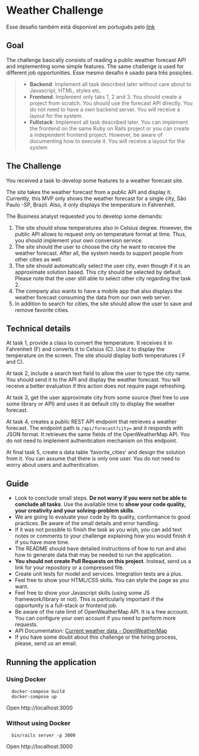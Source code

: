 # Weather Challenge

Esse desafio também está disponível em português pelo [link](https://github.com/bioritmo/weather-challenge/blob/master/README.md)  


## Goal

The challenge basically consists of reading a public weather forecast API and implementing some simple features.
The same challenge is used for different job opportunities.
Esse mesmo desafio é usado para três posições.
>- **Backend**: Implement all task described later without care about to Javascript, HTML, styles etc.  
>- **Frontend**: Implement only taks 1, 2 and 3. You should create a project from scratch. You should use the forecast API directly. You do not need to have a own backend server.
>You will receive a layout for the system.
>- **Fullstack**: Implement all task described later. You can implement the frontend on the same Ruby on Rails project or you can create a independent frontend project. However, be aware of documenting how to execute it. You will receive a layout for the system


## The Challenge

You received a task to develop some features to a weather forecast site.

The site takes the weather forecast from a public API and display it. Currently, this MVP only shows the weather forecast for a single city, São Paulo -SP, Brazil. Also, it only displays the temperature in Fahrenheit. 

The Business analyst requested you to develop some demands:

1. The site should show temperatures also in Celsius degree. However, the public API allows to request only on temperature format at time. Thus, you should implement your own conversion service.
2. The site should the user to choose the city he want to receive the weather forecast. After all, the system needs to support people from other cities as well.
3. The site should automatically select the user city, even though if it is an approximate solution based. This city should be selected by default. Please note that the user still able to select other city regarding the task 2.
4. The company also wants to have a mobile app that also displays the weather forecast consuming the data from our own web server.
5. In addition to search for cities, the site should allow the user to save and remove favorite cities.


## Technical details

At task 1, provide a class to convert the temperature. It receives it in Fahrenheit (F) and converts it to Celsius (C). Use it to display the temperature on the screen. The site should display both temperatures ( F and C).  

At task 2, include a search text field to allow the user to type the city name. You should send it to the API and display the weather forecast. You will receive a better evaluation if this action does not require page refreshing.

At task 3, get the user approximate city from some source (feel free to use some library or API) and uses it as default city to display the weather forecast.

At task 4, creates a public REST API endpoint that retrieves a weather forecast. The endpoint path is `/api/forecast?city=` and it responds with JSON format. It retrieves the same fields of the OpenWeatherMap API. You do not need to implement authentication mechanism on this endpoint.

At final task 5, create a data table 'favorite_cities' and design the solution from it. You can assume that there is only one user. You do not need to worry about users and authentication.

## Guide

* Look to conclude small steps. **Do not worry if you were not be able to conclude all tasks**. Use the available time to **show your code quality, your creativity and your solving-problem skills**.  
* We are going to evaluate your code by its quality, conformance to good practices. Be aware of the small details and error handling.
* If it was not possible to finish the task as you wish, you can add text notes or comments to your challenge explaining how you would finish it if you have more time. 
* The README should have detailed instructions of how to run and also how to generate data that may be needed to run the application.
* **You should not create Pull Requests on this project**. Instead, send us a link for your repository or a compressed file. 
* Create unit tests for model and services. Integration tests are a plus.
* Feel free to show your HTML/CSS skills. You can style the page as you want.
* Feel free to show your Javascript skills (using some JS framework/library or not). This is particularly important if the opportunity is a full-stack or frontend job. 
* Be aware of the rate limit of OpenWeatherMap API. It is a free account. You can configure your own account if you need to perform more requests.
* API Documentation: [Current weather data - OpenWeatherMap](https://openweathermap.org/current)
* If you have some doubt about this challenge or the hiring process, please, send us an email. 

## Running the application

### Using Docker

```shell
  docker-compose build
  docker-compose up
```

Open http://localhost:3000

### Without using Docker

```shell
  bin/rails server -p 3000
```

Open http://localhost:3000
